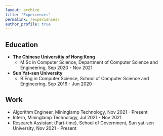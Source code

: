 ```yaml
---
layout: archive
title: "Experiences"
permalink: /experiences/
author_profile: true
---
```


## Education

* <b>The Chinese Universitiy of Hong Kong</b>
    * M.Sc in Computer Science, Department of Computer Science and Engineering, Sep 2020 - Nov 2021
* <b>Sun Yat-sen University</b>
    * B.Eng in Computer Science, School of Computer Science and Engineering, Sep 2016 - Jun 2020
    
## Work
* Algorithm Engineer, Mininglamp Technology, Nov 2021 - Present
* Intern, Mininglamp Technology, Jul 2021 - Nov 2021
* Research Assistant (Part-time), School of Government, Sun yat-sen University, Nov 2021 - Present
